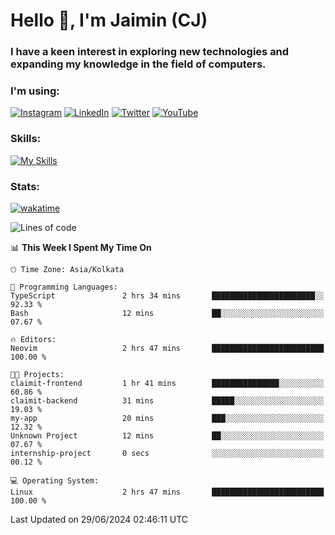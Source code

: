 <h1>Hello 👋, I'm Jaimin (CJ)</h1>
<h3>I have a keen interest in exploring new technologies and expanding my knowledge in the field of computers.</h3>

<h3 align="left"> I'm using: </h3>

[![Instagram](https://img.shields.io/badge/Instagram-%23E4405F.svg?style=for-the-badge&logo=Instagram&logoColor=white)](https://instagram.com/jaimin_chovatia) [![LinkedIn](https://img.shields.io/badge/linkedin-%230077B5.svg?style=for-the-badge&logo=linkedin&logoColor=white)](https://www.linkedin.com/in/jaimin-chovatia-691b8b29a) [![Twitter](https://img.shields.io/badge/Twitter-%231DA1F2.svg?style=for-the-badge&logo=Twitter&logoColor=white)](https://twitter.com/jaimin_chovatia) [![YouTube](https://img.shields.io/badge/YouTube-%23FF0000.svg?style=for-the-badge&logo=YouTube&logoColor=white)](https://youtube.com/@cjcreations5172) 

**<h3 align="left">Skills:</h3>**

[![My Skills](https://skillicons.dev/icons?i=ts,js,java,py,react,nextjs,nodejs,postgres,mongodb,git)](https://skillicons.dev)

<!---
 **<h3 align="left">🏆 Achievements:</h3>**
 [![An image of @jaimin25's Holopin badges, which is a link to view their full Holopin profile](https://holopin.me/jaimin25)](https://holopin.io/@jaimin25)
-->

**<h3 align="left">Stats:</h3>**

[![wakatime](https://wakatime.com/badge/user/b2a7cf30-099b-4a62-be11-c3b7dc700323.svg)](https://wakatime.com/@b2a7cf30-099b-4a62-be11-c3b7dc700323)

<!--START_SECTION:waka-->
![Lines of code](https://img.shields.io/badge/From%20Hello%20World%20I%27ve%20Written-927.6%20thousand%20lines%20of%20code-blue)

📊 **This Week I Spent My Time On** 

```text
🕑︎ Time Zone: Asia/Kolkata

💬 Programming Languages: 
TypeScript               2 hrs 34 mins       ███████████████████████░░   92.33 % 
Bash                     12 mins             ██░░░░░░░░░░░░░░░░░░░░░░░   07.67 % 

🔥 Editors: 
Neovim                   2 hrs 47 mins       █████████████████████████   100.00 % 

🐱‍💻 Projects: 
claimit-frontend         1 hr 41 mins        ███████████████░░░░░░░░░░   60.86 % 
claimit-backend          31 mins             █████░░░░░░░░░░░░░░░░░░░░   19.03 % 
my-app                   20 mins             ███░░░░░░░░░░░░░░░░░░░░░░   12.32 % 
Unknown Project          12 mins             ██░░░░░░░░░░░░░░░░░░░░░░░   07.67 % 
internship-project       0 secs              ░░░░░░░░░░░░░░░░░░░░░░░░░   00.12 % 

💻 Operating System: 
Linux                    2 hrs 47 mins       █████████████████████████   100.00 % 
```


 Last Updated on 29/06/2024 02:46:11 UTC
<!--END_SECTION:waka-->
